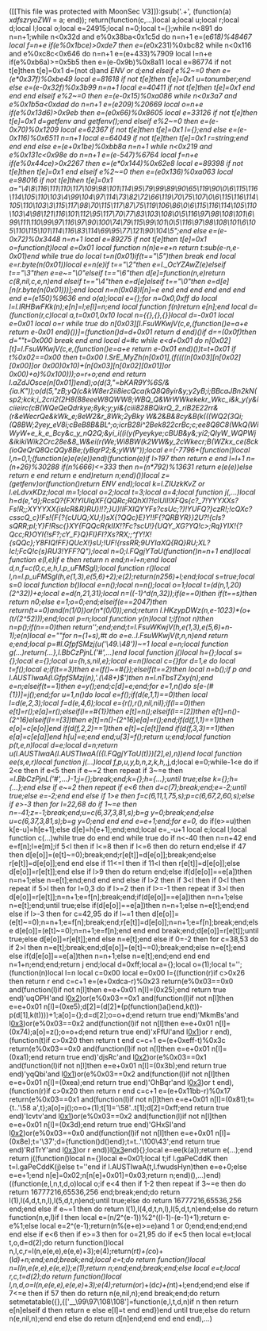 ([[This file was protected with MoonSec V3]]):gsub('.+', (function(a) _xdfszryoZWI_ = a; end)); return(function(c,...)local a;local u;local r;local d;local l;local o;local e=24915;local n=0;local t={};while n<891 do n=n+1;while n<0x32d and e%0x38ba<0x1c5d do n=n+1 e=(e*618)%48467 local f=n+e if(e%0x1bce)>0xde7 then e=(e*0x231)%0xbc82 while n<0x116 and e%0xc8c<0x646 do n=n+1 e=(e+433)%7909 local l=n+e if(e%0xb6a)>=0x5b5 then e=(e-0x9b)%0x8a11 local e=86774 if not t[e]then t[e]=0x1 d=(not d)and _ENV or d;end elseif e%2~=0 then e=(e*0x37f)%0xbe49 local e=81618 if not t[e]then t[e]=0x1 u=tonumber;end else e=(e-0x32f)%0x3b99 n=n+1 local e=40411 if not t[e]then t[e]=0x1 end end end elseif e%2~=0 then e=(e-0x15)%0xa086 while n<0x3a7 and e%0x1b5a<0xdad do n=n+1 e=(e*209)%20669 local o=n+e if(e%0x13d6)>0x9eb then e=(e*0x66)%0x8605 local e=33126 if not t[e]then t[e]=0x1 d=getfenv and getfenv();end elseif e%2~=0 then e=(e-0x70)%0x1209 local e=62367 if not t[e]then t[e]=0x1 l={};end else e=(e-0x116)%0x6511 n=n+1 local e=64049 if not t[e]then t[e]=0x1 r=string;end end end else e=(e+0x1be)%0xbb8a n=n+1 while n<0x219 and e%0x131c<0x98e do n=n+1 e=(e-547)%6764 local f=n+e if(e%0x44ce)>0x2267 then e=(e*0x144)%0x62e8 local e=89398 if not t[e]then t[e]=0x1 end elseif e%2~=0 then e=(e*0x136)%0xa063 local e=98016 if not t[e]then t[e]=0x1 a="\4\8\116\111\110\117\109\98\101\114\95\79\99\89\90\65\119\90\0\6\115\116\114\105\110\103\4\99\104\97\114\73\82\72\66\119\70\75\107\0\6\115\116\114\105\110\103\3\115\117\98\70\115\117\87\75\119\106\86\0\6\115\116\114\105\110\103\4\98\121\116\101\112\95\117\70\77\83\103\108\0\5\116\97\98\108\101\6\99\111\110\99\97\116\97\90\100\74\79\115\99\101\0\5\116\97\98\108\101\6\105\110\115\101\114\116\83\114\69\95\77\121\90\104\5";end else e=(e-0x72)%0x3448 n=n+1 local e=89275 if not t[e]then t[e]=0x1 o=function(t)local e=0x01 local function n(n)e=e+n return t:sub(e-n,e-0x01)end while true do local t=n(0x01)if(t=="\5")then break end local e=r.byte(n(0x01))local e=n(e)if t=="\2"then e=l._OcYZAwZ(e)elseif t=="\3"then e=e~="\0"elseif t=="\6"then d[e]=function(n,e)return c(8,nil,c,e,n)end elseif t=="\4"then e=d[e]elseif t=="\0"then e=d[e][n(r.byte(n(0x01)))];end local n=n(0x08)l[n]=e end end end end end end end e=(e*150)%9636 end o(a);local e={};for n=0x0,0xff do local l=l.IRHBwFKk(n);e[n]=l;e[l]=n;end local function f(n)return e[n];end local d=(function(r,c)local a,t=0x01,0x10 local n={{},{},{}}local d=-0x01 local e=0x01 local o=r while true do n[0x03][l.FsuWKwjV(c,e,(function()e=a+e return e-0x01 end)())]=(function()d=d+0x01 return d end)()if d==(0x0f)then d=""t=0x000 break end end local d=#c while e<d+0x01 do n[0x02][t]=l.FsuWKwjV(c,e,(function()e=a+e return e-0x01 end)())t=t+0x01 if t%0x02==0x00 then t=0x00 l.SrE_MyZh(n[0x01],(f((((n[0x03][n[0x02][0x00]]or 0x00)*0x10)+(n[0x03][n[0x02][0x01]]or 0x00)+o)%0x100)));o=r+o;end end return l.aZdJOsce(n[0x01])end);o(d(3,"=bKA*R9Y%6S/&{ia.K"));o(d(5,"zB;yQ(c&_kW8er2ii8iecQca(kQ8Q8yir&y;y2yB;i;BBcaJBn2kN(sp2;kck;i_2cri2(2H8(88eeeW8QWW8;WBQ_Q&WrWWkekekr_Wkc_i&k_y(y&iciieirc(cB(WQeQeQdrkye;8yk;y;yi&{ciii828BQikrQ_2_riB2E22rr&(r&eWecrQe&kWk_e;8eW2&r_8Wk;2yBky_ _W&2&B&8cy&B(k(((WQ2(3Qi;(Q8BW;2yey_eV8i;cBeB8B&BL^;o;icrB28i^2Bek822crBc;c;ee8Q8C8(WkQ(WiWyW+_e_k_e_Bcy&c_y_nQ2Q;&yi_i((i(y(Pyeykye;cBUB&y&;yi2;QlyW_WQPWj&ikikiWik2Crc28e&8_W&ei(r(We;Wi8BW(k2WW&y_2cWkecr_;_B(WZkx_ce(8ck(_ioQeQrQ8QcQQy8Be;(yBqrP2;&;yWW"));local e=(-7796+(function()local l,n=0,1;(function(e)e(e(e))end)(function(e)if l>197 then return e end l=l+1 n=(n+26)%30288 if(n%666)<=333 then n=(n*792)%13631 return e(e(e))else return e end return e end)return n;end)())local z=(getfenv)or(function()return _ENV end);local k=l.ZIUzkKvZ or l.eLdvxKDz;local m=1;local o=2;local t=3;local a=4;local function j(_,...)local h=d(e,"d};_RcsQ?{FX!YIUIqXF{QQRc;RQhXI?!cIUII!XFQs{c?__7!YYYXXs?Fs!R;;XYYYXX_{isIcR&R}RU}!!_?;}U}!IFXIQYYFs?csUc_;?)!YUFQ?}czR_!;!cQXc?_csscQ_c}!Fs!{F{?{cUUQ;XU;I}sX{?QQc}__E}Y!!F{?QRBYR}}2U?!{cIs?sQRR;pI;Y}F!Rsc{}_XY{FQQcR_{kIIX!?Fc?scU_!}{UQY_XG?YQ!c>;Rq}YIX!{?Qcc;R}OYI{!sF_?;cY_F}Q}FI}FI?Xs?RX;;^fY!X!{sQQc};Y8FIQ!FF}QUcX_!}sU;!UF!{rssRR;9UYIaXQ{RQ}RU;XL?Ic!;FcQ!c{_s}RU3!YFF?Q");local n=0;l.FQgjYTaU(function()n=n+1 end)local function e(l,e)if e then return n end;n=l+n;end local d,n,f=c(0,c,e,h,l.p_uFMSgl);local function r()local l,n=l.p_uFMSgl(h,e(1,3),e(5,6)+2);e(2);return(n*256)+l;end;local s=true;local s=0 local function b()local e=n();local n=n();local o=1;local t=(d(n,1,20)*(2^32))+e;local e=d(n,21,31);local n=((-1)^d(n,32));if(e==0)then if(t==s)then return n*0;else e=1;o=0;end;elseif(e==2047)then return(t==0)and(n*(1/0))or(n*(0/0));end;return l.HKzypDWz(n,e-1023)*(o+(t/(2^52)));end;local p=n;local function y(n)local t;if(not n)then n=p();if(n==0)then return'';end;end;t=l.FsuWKwjV(h,e(1,3),e(5,6)+n-1);e(n)local e=""for n=(1+s),#t do e=e..l.FsuWKwjV(t,n,n)end return e;end;local p=#l.GfpfSMzj(u('\49.\48'))~=1 local e=n;local function g(...)return{...},l.BbCzPjnL('#',...)end local function j()local h={};local s={};local e={};local u={h,s,nil,e};local e=n()local c={}for d=1,e do local t=f();local e;if(t==3)then e=(f()~=#{});elseif(t==2)then local n=b();if p and l.AUSTIwaA(l.GfpfSMzj(n),'.(\48+)$')then n=l.nTbsTZxy(n);end e=n;elseif(t==1)then e=y();end;c[d]=e;end;for e=1,n()do s[e-(#{1})]=j();end;for u=1,n()do local e=f();if(d(e,1,1)==0)then local l=d(e,2,3);local f=d(e,4,6);local e={r(),r(),nil,nil};if(l==0)then e[t]=r();e[a]=r();elseif(l==#{1})then e[t]=n();elseif(l==_[2])then e[t]=n()-(2^16)elseif(l==_[3])then e[t]=n()-(2^16)e[a]=r();end;if(d(f,1,1)==1)then e[o]=c[e[o]]end if(d(f,2,2)==1)then e[t]=c[e[t]]end if(d(f,3,3)==1)then e[a]=c[e[a]]end h[u]=e;end end;u[3]=f();return u;end;local function p(t,e,n)local d=e;local d=n;return u(l.AUSTIwaA(l.AUSTIwaA(({l.FQgjYTaU(t)})[2],e),n))end local function ee(s,e,r)local function j(...)local f,p,u,y,b,n,z,k,h,_,j,d;local e=0;while-1<e do if 2<e then if e<5 then if e~=2 then repeat if 3~=e then _=l.BbCzPjnL('#',...)-1;j={};break;end;k={};h={...};until true;else k={};h={...};end else if e~=2 then repeat if e<6 then d=c(7);break;end;e=-2;until true;else e=-2;end end else if 1>e then f=c(6,11,1,75,s);p=c(6,67,2,60,s);else if e>-3 then for l=22,68 do if 1~=e then n=-41;z=-1;break;end;u=c(6,37,3,81,s);b=g y=0;break;end;else u=c(6,37,3,81,s);b=g y=0;end end end e=e+1;end;for e=0,_ do if(e>=u)then k[e-u]=h[e+1];else d[e]=h[e+1];end;end;local e=_-u+1 local e;local l;local function c(...)while true do end end while true do if n<-40 then n=n+42 end e=f[n];l=e[m];if 5<l then if l<=8 then if l<=6 then do return end;else if 4<l then for n=16,72 do if l>7 then d[e[o]]=(e[t]~=0);break;end;r[e[t]]=d[e[o]];break;end;else r[e[t]]=d[e[o]];end end else if 11<=l then if 11<l then r[e[t]]=d[e[o]];else d[e[o]]=r[e[t]];end else if l>9 then do return end;else if(d[e[o]]==e[a])then n=n+1;else n=e[t];end;end end end else if l>2 then if 3<l then if 0<l then repeat if 5>l then for l=0,3 do if l>=2 then if l>=-1 then repeat if 3>l then d[e[o]]=r[e[t]];n=n+1;e=f[n];break;end;if(d[e[o]]==e[a])then n=n+1;else n=e[t];end;until true;else if(d[e[o]]==e[a])then n=n+1;else n=e[t];end;end else if l>-3 then for c=42,95 do if l~=1 then d[e[o]]=(e[t]~=0);n=n+1;e=f[n];break;end;r[e[t]]=d[e[o]];n=n+1;e=f[n];break;end;else d[e[o]]=(e[t]~=0);n=n+1;e=f[n];end end end break;end;d[e[o]]=r[e[t]];until true;else d[e[o]]=r[e[t]];end else n=e[t];end else if 0<l then if l>=-2 then for c=38,53 do if 2>l then n=e[t];break;end;d[e[o]]=(e[t]~=0);break;end;else n=e[t];end else if(d[e[o]]==e[a])then n=n+1;else n=e[t];end;end end end n=1+n;end;end;return j end;local d=0xff;local a={};local o=(1);local t='';(function(n)local l=n local c=0x00 local e=0x00 l={(function(r)if c>0x26 then return r end c=c+1 e=(e+0xdca-r)%0x23 return(e%0x03==0x0 and(function(l)if not n[l]then e=e+0x01 n[l]=(0x25);end return true end)'uqOPH'and l[0x2](0x20e+r))or(e%0x03==0x1 and(function(l)if not n[l]then e=e+0x01 n[l]=(0xe5);d[2]=(d[2]*(p(function()a()end,k(t))-p(d[1],k(t))))+1;a[o]={};d=d[2];o=o+d;end return true end)'MkmBs'and l[0x3](r+0x2fd))or(e%0x03==0x2 and(function(l)if not n[l]then e=e+0x01 n[l]=(0x74);a[o]=z();o=o+d;end return true end)'xFfUl'and l[0x1](r+0x3c2))or r end),(function(t)if c>0x20 then return t end c=c+1 e=(e+0xeff-t)%0x3c return(e%0x03==0x0 and(function(l)if not n[l]then e=e+0x01 n[l]=(0xa1);end return true end)'djsRc'and l[0x2](0x36d+t))or(e%0x03==0x1 and(function(l)if not n[l]then e=e+0x01 n[l]=(0x3b);end return true end)'yqQbi'and l[0x1](t+0x1c5))or(e%0x03==0x2 and(function(l)if not n[l]then e=e+0x01 n[l]=(0xea);end return true end)'OhBqr'and l[0x3](t+0x1f2))or t end),(function(r)if c>0x20 then return r end c=c+1 e=(e+0x11bb-r)%0x17 return(e%0x03==0x1 and(function(l)if not n[l]then e=e+0x01 n[l]=(0x81);t={t..'\58 a',t};a[o]=j();o=o+(1);t[1]='\58'..t[1];d[2]=0xff;end return true end)'Icvtv'and l[0x1](0x229+r))or(e%0x03==0x2 and(function(l)if not n[l]then e=e+0x01 n[l]=(0x3d);end return true end)'GHxSI'and l[0x2](r+0x2c1))or(e%0x03==0x0 and(function(l)if not n[l]then e=e+0x01 n[l]=(0x8e);t='\37';d={function()d()end};t=t..'\100\43';end return true end)'RdTrY'and l[0x3](r+0x3c7))or r end)}l[0x3](0x1458)end){};local e=ee(k(a));return e(...);end return j((function()local n={}local e=0x01;local t;if l.gaPeCddK then t=l.gaPeCddK(j)else t=''end if l.AUSTIwaA(t,l.fwudsHyn)then e=e+0;else e=e+1;end n[e]=0x02;n[n[e]+0x01]=0x03;return n;end)(),...)end)((function(e,l,n,t,d,o)local o;if e<4 then if 1<e then if e>-2 then repeat if 3~=e then do return 16777216,65536,256 end;break;end;do return l(1),l(4,d,t,n,l),l(5,d,t,n)end;until true;else do return 16777216,65536,256 end;end else if e~=1 then do return l(1),l(4,d,t,n,l),l(5,d,t,n)end;else do return function(n,e,l)if l then local e=(n/2^(e-1))%2^((l-1)-(e-1)+1);return e-e%1;else local e=2^(e-1);return(n%(e+e)>=e)and 1 or 0;end;end;end;end end else if e<6 then if e>=3 then for o=21,95 do if e<5 then local e=t;local t,o,d=d(2);do return function()local n,l,c,r=l(n,e(e,e),e(e,e)+3);e(4);return(r*t)+(c*o)+(l*d)+n;end;end;break;end;local e=t;do return function()local n=l(n,e(e,e),e(e,e));e(1);return n;end;end;break;end;else local e=t;local r,c,t=d(2);do return function()local l,n,d,o=l(n,e(e,e),e(e,e)+3);e(4);return(o*r)+(d*c)+(n*t)+l;end;end;end else if 7<=e then if 5<e then repeat if e>7 then do return n(e,nil,n);end break;end;do return setmetatable({},{['__\99\97\108\108']=function(e,l,t,d,n)if n then return e[n]elseif d then return e else e[l]=t end end})end until true;else do return n(e,nil,n);end end else do return d[n]end;end end end end),...)
